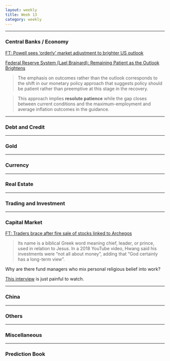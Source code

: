 ```yaml
---
layout: weekly
title: Week 13
category: weekly
---
```


---
### Central Banks / Economy

[FT: Powell sees ‘orderly’ market adjustment to brighter US outlook](
https://www.ft.com/content/b488f850-87a6-4e4b-b6ac-091ef21a1801)

[Federal Reserve System (Lael Brainard): Remaining Patient as the Outlook Brightens](
https://www.federalreserve.gov/newsevents/speech/brainard20210323b.htm)

> The emphasis on outcomes rather than the outlook corresponds to the shift in
our monetary policy approach that suggests policy should be patient rather than preemptive at this stage in the recovery.

> This approach implies **resolute patience** while the gap closes between current
conditions and the maximum-employment and average inflation outcomes in the guidance.



---
### Debt and Credit

---
### Gold

---
### Currency

---
### Real Estate

---
### Trading and Investment

---
### Capital Market

[FT: Traders brace after fire sale of stocks linked to Archegos](
https://www.ft.com/content/2542af81-9e93-4d05-a0b9-26c0f6aab6f3)

> Its name is a biblical Greek word meaning chief, leader, or prince, used in
relation to Jesus. In a 2018 YouTube video, Hwang said his investments were “not
all about money”, adding that “God certainly has a long-term view”.

Why are there fund managers who mix personal religious belief into work?

[This interview](https://www.youtube.com/watch?v=vnbeQ-WFOUU) is just painful to watch.


---
### China

---
### Others

---
### Miscellaneous

---
### Prediction Book
